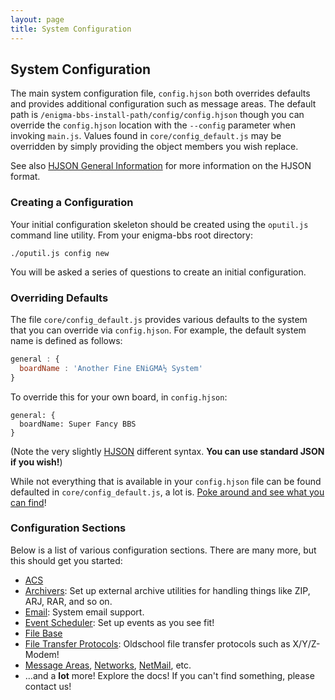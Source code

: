 ```yaml
---
layout: page
title: System Configuration
---
```

## System Configuration
The main system configuration file, `config.hjson` both overrides defaults and provides additional configuration such as message areas. The default path is `/enigma-bbs-install-path/config/config.hjson` though you can override the `config.hjson` location with the `--config` parameter when invoking `main.js`. Values found in `core/config_default.js` may be overridden by simply providing the object members you wish replace.

See also [HJSON General Information](hjson.md) for more information on the HJSON format.

### Creating a Configuration
Your initial configuration skeleton should be created using the `oputil.js` command line utility. From your enigma-bbs root directory:
```
./oputil.js config new
```

You will be asked a series of questions to create an initial configuration.

### Overriding Defaults
The file `core/config_default.js` provides various defaults to the system that you can override via `config.hjson`. For example, the default system name is defined as follows:
```javascript
general : {
  boardName : 'Another Fine ENiGMA½ System'
}
```

To override this for your own board, in `config.hjson`:
```hjson
general: {
  boardName: Super Fancy BBS
}
```

(Note the very slightly [HJSON](hjson.md) different syntax. **You can use standard JSON if you wish!**)

While not everything that is available in your `config.hjson` file can be found defaulted in `core/config_default.js`, a lot is. [Poke around and see what you can find](https://github.com/NuSkooler/enigma-bbs/blob/master/core/config_default.js)!

### Configuration Sections
Below is a list of various configuration sections. There are many more, but this should get you started:

* [ACS](acs.md)
* [Archivers](archivers.md): Set up external archive utilities for handling things like ZIP, ARJ, RAR, and so on.
* [Email](email.md): System email support.
* [Event Scheduler](event-scheduler.md): Set up events as you see fit!
* [File Base](/docs/filebase/index.md)
* [File Transfer Protocols](file-transfer-protocols.md): Oldschool file transfer protocols such as X/Y/Z-Modem!
* [Message Areas](/docs/messageareas/configuring-a-message-area.md), [Networks](/docs/messageareas/message-networks.md), [NetMail](/docs/messageareas/netmail.md), etc.
* ...and a **lot** more! Explore the docs! If you can't find something, please contact us!

